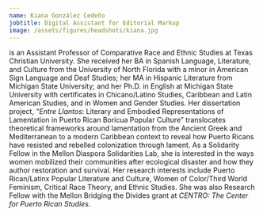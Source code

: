 ```yaml
---
name: Kiana González Cedeño
jobtitle: Digital Assistant for Editorial Markup
image: /assets/figures/headshots/kiana.jpg
---
```

is an Assistant Professor of Comparative Race and Ethnic Studies at Texas Christian University. She received her BA in Spanish Language, Literature, and Culture from the University of North Florida with a minor in American Sign Language and Deaf Studies; her MA in Hispanic Literature from Michigan State University; and her Ph.D. in English at Michigan State University with certificates in Chicano/Latino Studies, Caribbean and Latin American Studies, and in Women and Gender Studies. Her dissertation project, *“Entre Llantos*: Literary and Embodied Representations of Lamentation in Puerto Rican Boricua Popular Culture” translocates theoretical frameworks around lamentation from the Ancient Greek and Mediterranean to a modern Caribbean context to reveal how Puerto Ricans have resisted and rebelled colonization through lament. As a Solidarity Fellow in the Mellon Diaspora Solidarities Lab, she is interested in the ways women mobilized their communities after ecological disaster and how they author restoration and survival. Her research interests include Puerto Rican/Latinx Popular Literature and Culture, Women of Color/Third World Feminism, Critical Race Theory, and Ethnic Studies. She was also Research Fellow with the Mellon Bridging the Divides grant at *CENTRO: The Center for Puerto Rican Studies*. 